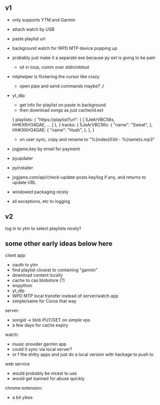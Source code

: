 ## v1
- only supports YTM and Garmin
- attach watch by USB
- paste playlist url
- background watch for WPD MTP device popping up
- probably just make it a separate exe because py ext is going to be pain
  - sit in loop, comm over stdin/stdout


- mtphelper is flickering the cursor like crazy
  - open pipe and send commands maybe? :/


- yt_dlp:
  - get info for playlist on paste in background
  - then download songs as just cache/id.ext

  {
    playlists: {
      "https://playlist?url": {
        [
          5JeArVBC56s,   
          HHKXKH34GAE,
          ...
        ]
      },
    }
    tracks: {
      5JeArVBC56s: {
        "name": "Sweat",
      },
      HHKXKH34GAE: {
        "name": "Hush",
      },
    },
  }

  - on user sync, copy and rename to "%(index)03d - %(name)s.mp3"


- jogjams.key by email for payment
- pyupdater
- pyinstaller
- jogjams.com/api/check-update posts key/log if any, and returns to update URL
- windowed packaging nicely
- all exceptions, etc to logging

## v2

log in to ytm to select playlists nicely?



## some other early ideas below here

client app:

- oauth to ytm
- find playlist closest to containing "garmin"
- download content locally
- cache to cas blobstore (?)
- wxpython
- yt\_dlp
- WPD MTP local transfer instead of server/watch app
- simple/same for Coros that way




server:
- songid -> blob PUT/GET on simple vps
- a few days for cache expiry

watch:
- music provider garmin app
- could it sync via local server?
- or f the shitty apps and just do a local version with hackage to push to 

web service
- would probably be nicest to use
- would get banned for abuse quickly

chrome extension:
- a bit yikes


